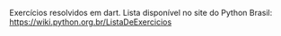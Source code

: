Exercícios resolvidos em dart. Lista disponível no site do Python Brasil:
https://wiki.python.org.br/ListaDeExercicios
